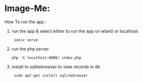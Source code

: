 Image-Me:
=========

How To run the app :

1. run the app & select either to run the app on wlan0 or localhost

		ionic serve

2.  run the php server 
	
		php -S localhost:8000/ index.php


3. install to sqlitebrowser to view records in db 

		sudo apt-get install sqlitebrowser	
